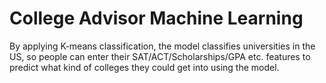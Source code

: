 # College Advisor Machine Learning 
By applying K-means classification, the model classifies universities in the US, so people can enter their SAT/ACT/Scholarships/GPA etc. features to predict what kind of colleges they could get into using the model.
